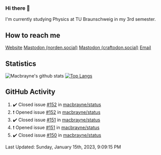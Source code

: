 ### Hi there 👋
I'm currently studying Physics at TU Braunschweig in my 3rd semester.

## How to reach me
[Website](https://florentin-schleuss.de)
<a rel="me" href="https://norden.social/@florentin">Mastodon (norden.social)</a>
<a rel="me" href="https://craftodon.social/@frodolon">Mastodon (craftodon.social)</a>
[Email](mailto:hello@macbrayne.de)

## Statistics
![Macbrayne's github stats](https://github-readme-stats.vercel.app/api?username=macbrayne&count_private=true&show_icons=true&hide_rank=true&custom_title=macbrayne's%20GitHub%20Stats)
[![Top Langs](https://github-readme-stats.vercel.app/api/top-langs/?username=macbrayne&exclude_repo=liftron&layout=compact)](https://github.com/anuraghazra/github-readme-stats)
## GitHub Activity

<!--RECENT_ACTIVITY:start-->
1. ✔️ Closed issue [#152](https://github.com/macbrayne/status/issues/152) in [macbrayne/status](https://github.com/macbrayne/status)
2. ❗️ Opened issue [#152](https://github.com/macbrayne/status/issues/152) in [macbrayne/status](https://github.com/macbrayne/status)
3. ✔️ Closed issue [#151](https://github.com/macbrayne/status/issues/151) in [macbrayne/status](https://github.com/macbrayne/status)
4. ❗️ Opened issue [#151](https://github.com/macbrayne/status/issues/151) in [macbrayne/status](https://github.com/macbrayne/status)
5. ✔️ Closed issue [#150](https://github.com/macbrayne/status/issues/150) in [macbrayne/status](https://github.com/macbrayne/status)
<!--RECENT_ACTIVITY:end-->

<!--RECENT_ACTIVITY:last_update-->
Last Updated: Sunday, January 15th, 2023, 9:09:15 PM
<!--RECENT_ACTIVITY:last_update_end-->


<!--
**macbrayne/macbrayne** is a ✨ _special_ ✨ repository because its `README.md` (this file) appears on your GitHub profile.

Here are some ideas to get you started:

- 🔭 I’m currently working on ...
- 🌱 I’m currently learning ...
- 👯 I’m looking to collaborate on ...
- 🤔 I’m looking for help with ...
- 💬 Ask me about ...
- 📫 How to reach me: ...
- 😄 Pronouns: ...
- ⚡ Fun fact: ...
-->
